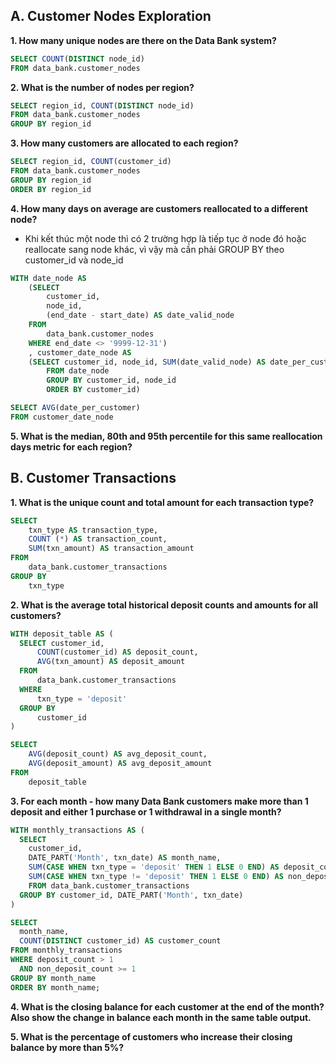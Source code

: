 ## A. Customer Nodes Exploration

**1. How many unique nodes are there on the Data Bank system?**

```sql
SELECT COUNT(DISTINCT node_id)
FROM data_bank.customer_nodes
```

**2. What is the number of nodes per region?**

```sql
SELECT region_id, COUNT(DISTINCT node_id)
FROM data_bank.customer_nodes
GROUP BY region_id
```

**3. How many customers are allocated to each region?**

```sql
SELECT region_id, COUNT(customer_id)
FROM data_bank.customer_nodes
GROUP BY region_id
ORDER BY region_id
```

**4. How many days on average are customers reallocated to a different node?**

- Khi kết thúc một node thì có 2 trường hợp là tiếp tục ở node đó hoặc reallocate sang node khác, vì vậy mà cần phải GROUP BY theo customer_id và node_id

```sql
WITH date_node AS
    (SELECT
        customer_id,
        node_id,
        (end_date - start_date) AS date_valid_node
    FROM
        data_bank.customer_nodes
    WHERE end_date <> '9999-12-31')
	, customer_date_node AS
	(SELECT customer_id, node_id, SUM(date_valid_node) AS date_per_customer
        FROM date_node
        GROUP BY customer_id, node_id
        ORDER BY customer_id)

SELECT AVG(date_per_customer)
FROM customer_date_node
```

**5. What is the median, 80th and 95th percentile for this same reallocation days metric for each region?**

## B. Customer Transactions

**1. What is the unique count and total amount for each transaction type?**

```sql
SELECT
	txn_type AS transaction_type,
    COUNT (*) AS transaction_count,
    SUM(txn_amount) AS transaction_amount
FROM
	data_bank.customer_transactions
GROUP BY
	txn_type
```

**2. What is the average total historical deposit counts and amounts for all customers?**

```sql
WITH deposit_table AS (
  SELECT customer_id,
      COUNT(customer_id) AS deposit_count,
      AVG(txn_amount) AS deposit_amount
  FROM
      data_bank.customer_transactions
  WHERE
      txn_type = 'deposit'
  GROUP BY
      customer_id
)

SELECT
	AVG(deposit_count) AS avg_deposit_count,
    AVG(deposit_amount) AS avg_deposit_amount
FROM
	deposit_table
```

**3. For each month - how many Data Bank customers make more than 1 deposit and either 1 purchase or 1 withdrawal in a single month?**

```sql
WITH monthly_transactions AS (
  SELECT
    customer_id,
    DATE_PART('Month', txn_date) AS month_name,
    SUM(CASE WHEN txn_type = 'deposit' THEN 1 ELSE 0 END) AS deposit_count,
    SUM(CASE WHEN txn_type != 'deposit' THEN 1 ELSE 0 END) AS non_deposit_count
	FROM data_bank.customer_transactions
  GROUP BY customer_id, DATE_PART('Month', txn_date)
)

SELECT
  month_name,
  COUNT(DISTINCT customer_id) AS customer_count
FROM monthly_transactions
WHERE deposit_count > 1
  AND non_deposit_count >= 1
GROUP BY month_name
ORDER BY month_name;
```

**4. What is the closing balance for each customer at the end of the month? Also show the change in balance each month in the same table output.**

**5. What is the percentage of customers who increase their closing balance by more than 5%?**
